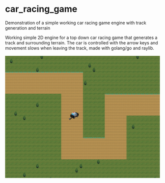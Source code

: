 # car_racing_game
Demonstration of a simple working car racing game engine with track generation and terrain

Working simple 2D engine for a top down car racing game that generates a track and surrounding terrain. The car is controlled with the arrow keys and movement slows when leaving the track, made with golang/go and raylib.
<br/><br/>
<img src="karace.png" border="0" />
